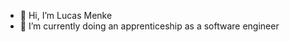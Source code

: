 - 👋 Hi, I’m Lucas Menke
- 🌱 I’m currently doing an apprenticeship as a software engineer

<!---
lucasmenke/lucasmenke is a ✨ special ✨ repository because its `README.md` (this file) appears on your GitHub profile.
You can click the Preview link to take a look at your changes.
--->
